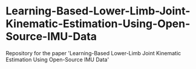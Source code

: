 # Learning-Based-Lower-Limb-Joint-Kinematic-Estimation-Using-Open-Source-IMU-Data
Repository for the paper 'Learning-Based Lower-Limb Joint Kinematic Estimation Using Open-Source IMU Data'
